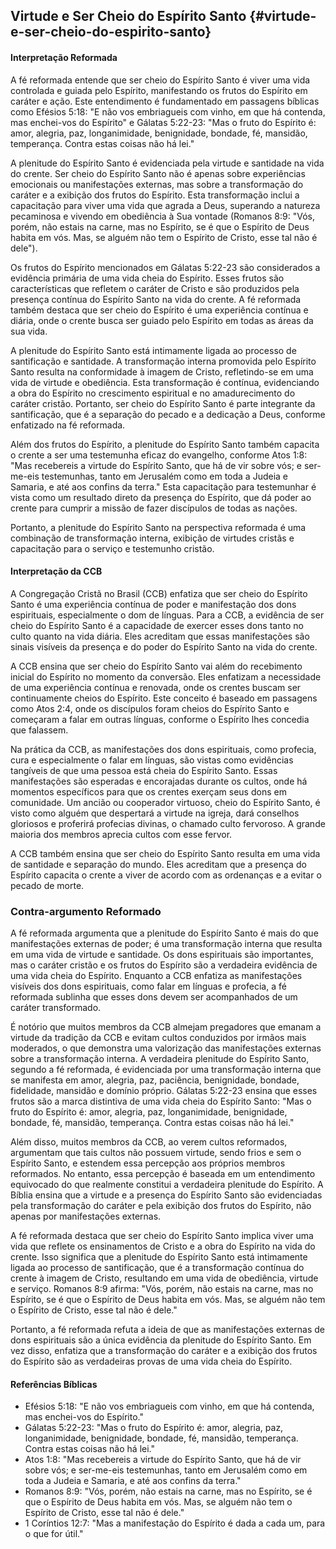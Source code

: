 ## Virtude e Ser Cheio do Espírito Santo {#virtude-e-ser-cheio-do-espirito-santo}

#### Interpretação Reformada
A fé reformada entende que ser cheio do Espírito Santo é viver uma vida controlada e guiada pelo Espírito, manifestando os frutos do Espírito em caráter e ação. Este entendimento é fundamentado em passagens bíblicas como Efésios 5:18: "E não vos embriagueis com vinho, em que há contenda, mas enchei-vos do Espírito" e Gálatas 5:22-23: "Mas o fruto do Espírito é: amor, alegria, paz, longanimidade, benignidade, bondade, fé, mansidão, temperança. Contra estas coisas não há lei."

A plenitude do Espírito Santo é evidenciada pela virtude e santidade na vida do crente. Ser cheio do Espírito Santo não é apenas sobre experiências emocionais ou manifestações externas, mas sobre a transformação do caráter e a exibição dos frutos do Espírito. Esta transformação inclui a capacitação para viver uma vida que agrada a Deus, superando a natureza pecaminosa e vivendo em obediência à Sua vontade (Romanos 8:9: "Vós, porém, não estais na carne, mas no Espírito, se é que o Espírito de Deus habita em vós. Mas, se alguém não tem o Espírito de Cristo, esse tal não é dele").

Os frutos do Espírito mencionados em Gálatas 5:22-23 são considerados a evidência primária de uma vida cheia do Espírito. Esses frutos são características que refletem o caráter de Cristo e são produzidos pela presença contínua do Espírito Santo na vida do crente. A fé reformada também destaca que ser cheio do Espírito é uma experiência contínua e diária, onde o crente busca ser guiado pelo Espírito em todas as áreas da sua vida.

A plenitude do Espírito Santo está intimamente ligada ao processo de santificação e santidade. A transformação interna promovida pelo Espírito Santo resulta na conformidade à imagem de Cristo, refletindo-se em uma vida de virtude e obediência. Esta transformação é contínua, evidenciando a obra do Espírito no crescimento espiritual e no amadurecimento do caráter cristão. Portanto, ser cheio do Espírito Santo é parte integrante da santificação, que é a separação do pecado e a dedicação a Deus, conforme enfatizado na fé reformada.

Além dos frutos do Espírito, a plenitude do Espírito Santo também capacita o crente a ser uma testemunha eficaz do evangelho, conforme Atos 1:8: "Mas recebereis a virtude do Espírito Santo, que há de vir sobre vós; e ser-me-eis testemunhas, tanto em Jerusalém como em toda a Judeia e Samaria, e até aos confins da terra." Esta capacitação para testemunhar é vista como um resultado direto da presença do Espírito, que dá poder ao crente para cumprir a missão de fazer discípulos de todas as nações.

Portanto, a plenitude do Espírito Santo na perspectiva reformada é uma combinação de transformação interna, exibição de virtudes cristãs e capacitação para o serviço e testemunho cristão.

#### Interpretação da CCB
A Congregação Cristã no Brasil (CCB) enfatiza que ser cheio do Espírito Santo é uma experiência contínua de poder e manifestação dos dons espirituais, especialmente o dom de línguas. Para a CCB, a evidência de ser cheio do Espírito Santo é a capacidade de exercer esses dons tanto no culto quanto na vida diária. Eles acreditam que essas manifestações são sinais visíveis da presença e do poder do Espírito Santo na vida do crente.

A CCB ensina que ser cheio do Espírito Santo vai além do recebimento inicial do Espírito no momento da conversão. Eles enfatizam a necessidade de uma experiência contínua e renovada, onde os crentes buscam ser continuamente cheios do Espírito. Este conceito é baseado em passagens como Atos 2:4, onde os discípulos foram cheios do Espírito Santo e começaram a falar em outras línguas, conforme o Espírito lhes concedia que falassem.

Na prática da CCB, as manifestações dos dons espirituais, como profecia, cura e especialmente o falar em línguas, são vistas como evidências tangíveis de que uma pessoa está cheia do Espírito Santo. Essas manifestações são esperadas e encorajadas durante os cultos, onde há momentos específicos para que os crentes exerçam seus dons em comunidade. Um ancião ou cooperador virtuoso, cheio do Espírito Santo, é visto como alguém que despertará a virtude na igreja, dará conselhos gloriosos e proferirá profecias divinas, o chamado culto fervoroso. A grande maioria dos membros aprecia cultos com esse fervor.

A CCB também ensina que ser cheio do Espírito Santo resulta em uma vida de santidade e separação do mundo. Eles acreditam que a presença do Espírito capacita o crente a viver de acordo com as ordenanças e a evitar o pecado de morte.

### Contra-argumento Reformado
A fé reformada argumenta que a plenitude do Espírito Santo é mais do que manifestações externas de poder; é uma transformação interna que resulta em uma vida de virtude e santidade. Os dons espirituais são importantes, mas o caráter cristão e os frutos do Espírito são a verdadeira evidência de uma vida cheia do Espírito. Enquanto a CCB enfatiza as manifestações visíveis dos dons espirituais, como falar em línguas e profecia, a fé reformada sublinha que esses dons devem ser acompanhados de um caráter transformado.

É notório que muitos membros da CCB almejam pregadores que emanam a virtude da tradição da CCB e evitam cultos conduzidos por irmãos mais moderados, o que demonstra uma valorização das manifestações externas sobre a transformação interna. A verdadeira plenitude do Espírito Santo, segundo a fé reformada, é evidenciada por uma transformação interna que se manifesta em amor, alegria, paz, paciência, benignidade, bondade, fidelidade, mansidão e domínio próprio. Gálatas 5:22-23 ensina que esses frutos são a marca distintiva de uma vida cheia do Espírito Santo: "Mas o fruto do Espírito é: amor, alegria, paz, longanimidade, benignidade, bondade, fé, mansidão, temperança. Contra estas coisas não há lei."

Além disso, muitos membros da CCB, ao verem cultos reformados, argumentam que tais cultos não possuem virtude, sendo frios e sem o Espírito Santo, e estendem essa percepção aos próprios membros reformados. No entanto, essa percepção é baseada em um entendimento equivocado do que realmente constitui a verdadeira plenitude do Espírito. A Bíblia ensina que a virtude e a presença do Espírito Santo são evidenciadas pela transformação do caráter e pela exibição dos frutos do Espírito, não apenas por manifestações externas.

A fé reformada destaca que ser cheio do Espírito Santo implica viver uma vida que reflete os ensinamentos de Cristo e a obra do Espírito na vida do crente. Isso significa que a plenitude do Espírito Santo está intimamente ligada ao processo de santificação, que é a transformação contínua do crente à imagem de Cristo, resultando em uma vida de obediência, virtude e serviço. Romanos 8:9 afirma: "Vós, porém, não estais na carne, mas no Espírito, se é que o Espírito de Deus habita em vós. Mas, se alguém não tem o Espírito de Cristo, esse tal não é dele."

Portanto, a fé reformada refuta a ideia de que as manifestações externas de dons espirituais são a única evidência da plenitude do Espírito Santo. Em vez disso, enfatiza que a transformação do caráter e a exibição dos frutos do Espírito são as verdadeiras provas de uma vida cheia do Espírito.

#### Referências Bíblicas
- Efésios 5:18: "E não vos embriagueis com vinho, em que há contenda, mas enchei-vos do Espírito."
- Gálatas 5:22-23: "Mas o fruto do Espírito é: amor, alegria, paz, longanimidade, benignidade, bondade, fé, mansidão, temperança. Contra estas coisas não há lei."
- Atos 1:8: "Mas recebereis a virtude do Espírito Santo, que há de vir sobre vós; e ser-me-eis testemunhas, tanto em Jerusalém como em toda a Judeia e Samaria, e até aos confins da terra."
- Romanos 8:9: "Vós, porém, não estais na carne, mas no Espírito, se é que o Espírito de Deus habita em vós. Mas, se alguém não tem o Espírito de Cristo, esse tal não é dele."
- 1 Coríntios 12:7: "Mas a manifestação do Espírito é dada a cada um, para o que for útil."